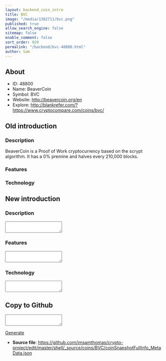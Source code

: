 ```yaml
---
layout: backend_coin_intro
title: BVC
image: "/media/1382711/bvc.png"
published: true
allow_search_engine: false
sitemap: false
enable_comment: false
sort_order: 929
permalink: "/backend/bvc-48800.html"
author: Sam
---
```


## About

- ID: 48800
- Name: BeaverCoin
- Symbol: BVC
- Website: http://beavercoin.org/en
- Explore: http://blankrefer.com/?https://www.cryptocompare.com/coins/bvc/


## Old introduction

### Description

<p>BeaverCoin is a Proof of Work cryptocurrency based on the scrypt algorithm. It has a 0% premine and halves every 210,000 blocks.</p>

### Features


### Technology




## New introduction


### Description
<textarea id="meta_description" name="description"></textarea>

### Features
<textarea id="meta_features" name="features"></textarea>

### Technology
<textarea id="meta_technology" name="technology"></textarea>


## Copy to Github

<textarea id="coinsnapshotfullinfo_metadata"></textarea>

<a href="#gen" onclick="generateMetaDatJson()">Generate</a>

- **Source file**: <a href="https://github.com/imsamthomas/crypto-project/edit/master/shell/_source/coins/BVC/coinSnapshotFullInfo_MetaData.json">https://github.com/imsamthomas/crypto-project/edit/master/shell/_source/coins/BVC/coinSnapshotFullInfo_MetaData.json</a>

